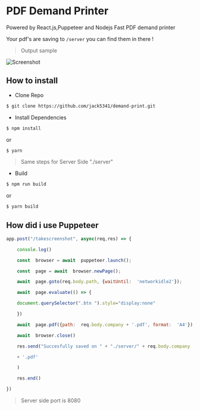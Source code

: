 # PDF Demand Printer

Powered by React.js,Puppeteer and Nodejs Fast PDF demand printer

Your pdf's are saving to `/server` you can find them in there !

> Output sample

![Screenshot](https://raw.githubusercontent.com/jack5341/demand-print/master/Screenshot.PNG)

## How to install 

-   Clone Repo
```sh
$ git clone https://github.com/jack5341/demand-print.git
```

- Install Dependencies
```sh
$ npm install 
```

or

```sh
$ yarn
```
> Same steps for Server Side "./server"
- Build
```sh
$ npm run build
```

or 

```sh
$ yarn build
```

## How did i use Puppeteer
```js
app.post("/takescreenshot", async(req,res) => {

	console.log()

	const  browser = await  puppeteer.launch();

	const  page = await  browser.newPage();

	await  page.goto(req.body.path, {waitUntil:  'networkidle2'});

	await  page.evaluate(() => {

	document.querySelector(".btn ").style="display:none"

	})

	await  page.pdf({path:  req.body.company + '.pdf', format:  'A4'});

	await  browser.close()

	res.send("Succesfully saved on " + "./server/" + req.body.company

	+ '.pdf'

	)

	res.end()

})
```
>Server side port is 8080